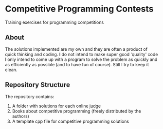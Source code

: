 # Competitive Programming Contests

Training exercises for programming competitions


## About

The solutions implemented are my own and they are often a product of quick thinking and coding. I do not intend to make super good 'quality' code I only intend to come up with a program to solve the problem as quickly and as efficiently as possible (and to have fun of course). Still I try to keep it clean.


## Repository Structure

The repository contains:

1. A folder with solutions for each online judge
2. Books about competitive programming (freely distributed by the authors)
3. A template cpp file for competitive programming solutions
